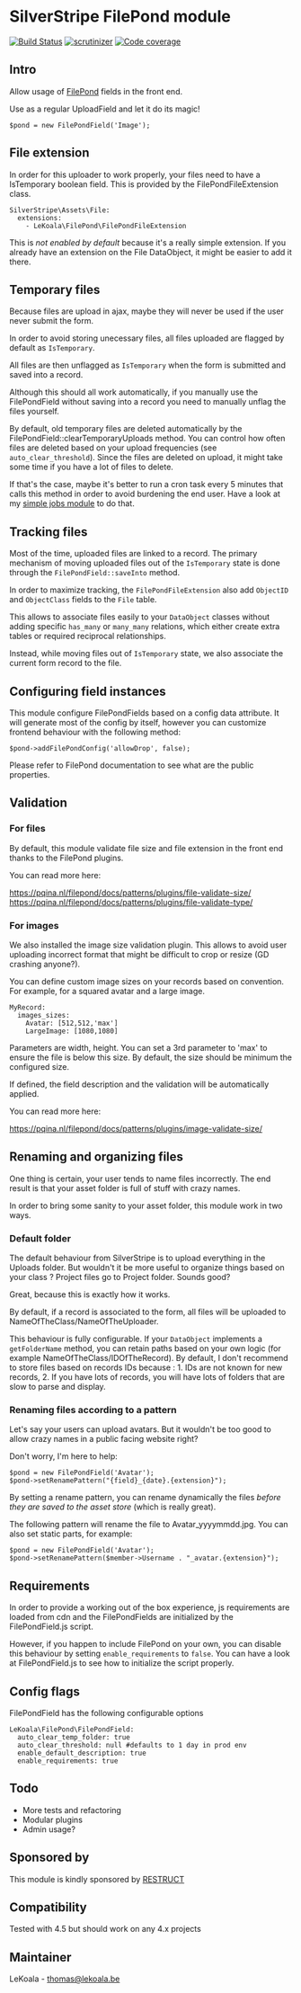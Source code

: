 # SilverStripe FilePond module

[![Build Status](https://travis-ci.org/lekoala/silverstripe-filepond.svg?branch=master)](https://travis-ci.org/lekoala/silverstripe-filepond/)
[![scrutinizer](https://scrutinizer-ci.com/g/lekoala/silverstripe-filepond/badges/quality-score.png?b=master)](https://scrutinizer-ci.com/g/lekoala/silverstripe-filepond/)
[![Code coverage](https://codecov.io/gh/lekoala/silverstripe-filepond/branch/master/graph/badge.svg)](https://codecov.io/gh/lekoala/silverstripe-filepond)

## Intro

Allow usage of [FilePond](https://pqina.nl/filepond/) fields in the front end.

Use as a regular UploadField and let it do its magic!

    $pond = new FilePondField('Image');

## File extension

In order for this uploader to work properly, your files need to have a IsTemporary boolean field.
This is provided by the FilePondFileExtension class.

    SilverStripe\Assets\File:
      extensions:
        - LeKoala\FilePond\FilePondFileExtension

This is *not enabled by default* because it's a really simple extension. If you already
have an extension on the File DataObject, it might be easier to add it there.

## Temporary files

Because files are upload in ajax, maybe they will never be used if the user never submit the form.

In order to avoid storing unecessary files, all files uploaded are flagged by default as `IsTemporary`.

All files are then unflagged as `IsTemporary` when the form is submitted and saved into a record.

Although this should all work automatically, if you manually use the FilePondField without saving into
a record you need to manually unflag the files yourself.

By default, old temporary files are deleted automatically by the FilePondField::clearTemporaryUploads method.
You can control how often files are deleted based on your upload frequencies (see `auto_clear_threshold`).
Since the files are deleted on upload, it might take some time if you have a lot of files to delete.

If that's the case, maybe it's better to run a cron task every 5 minutes that calls this method in order
to avoid burdening the end user. Have a look at my [simple jobs module](https://github.com/lekoala/silverstripe-simple-jobs) to do that.

## Tracking files

Most of the time, uploaded files are linked to a record. The primary mechanism of moving uploaded files out of the `IsTemporary` state is
done through the `FilePondField::saveInto` method.

In order to maximize tracking, the `FilePondFileExtension` also add `ObjectID` and `ObjectClass` fields to the `File` table.

This allows to associate files easily to your `DataObject` classes without adding specific `has_many` or `many_many` relations, which either create extra tables or required reciprocal relationships.

Instead, while moving files out of `IsTemporary` state, we also associate the current form record to the file.

## Configuring field instances

This module configure FilePondFields based on a config data attribute. It will generate most of the config by itself, however
you can customize frontend behaviour with the following method:

    $pond->addFilePondConfig('allowDrop', false);

Please refer to FilePond documentation to see what are the public properties.

## Validation

### For files

By default, this module validate file size and file extension in the front end thanks to the FilePond plugins.

You can read more here:

https://pqina.nl/filepond/docs/patterns/plugins/file-validate-size/
https://pqina.nl/filepond/docs/patterns/plugins/file-validate-type/

### For images

We also installed the image size validation plugin. This allows to avoid user uploading incorrect format that might be difficult
to crop or resize (GD crashing anyone?).

You can define custom image sizes on your records based on convention. For example, for a squared avatar and a large image.

    MyRecord:
      images_sizes:
        Avatar: [512,512,'max']
        LargeImage: [1080,1080]

Parameters are width, height. You can set a 3rd parameter to 'max' to ensure the file is below this size.
By default, the size should be minimum the configured size.

If defined, the field description and the validation will be automatically applied.

You can read more here:

https://pqina.nl/filepond/docs/patterns/plugins/image-validate-size/

## Renaming and organizing files

One thing is certain, your user tends to name files incorrectly. The end result is that your asset folder
is full of stuff with crazy names.

In order to bring some sanity to your asset folder, this module work in two ways.

### Default folder

The default behaviour from SilverStripe is to upload everything in the Uploads folder. But wouldn't it be more useful to organize things based on your class ? Project files go to Project folder. Sounds good?

Great, because this is exactly how it works.

By default, if a record is associated to the form, all files will be uploaded to NameOfTheClass/NameOfTheUploader.

This behaviour is fully configurable. If your `DataObject` implements a `getFolderName` method, you can retain paths based on your own logic (for example NameOfTheClass/IDOfTheRecord).
By default, I don't recommend to store files based on records IDs because : 1. IDs are not known for new records, 2. If you have lots of records, you will have lots of folders that are slow to parse and display.

### Renaming files according to a pattern

Let's say your users can upload avatars. But it wouldn't be too good to allow crazy names in a public facing website right?

Don't worry, I'm here to help:

    $pond = new FilePondField('Avatar');
    $pond->setRenamePattern("{field}_{date}.{extension}");

By setting a rename pattern, you can rename dynamically the files *before they are saved to the asset store* (which is really great).

The following pattern will rename the file to Avatar_yyyymmdd.jpg. You can also set static parts, for example:

    $pond = new FilePondField('Avatar');
    $pond->setRenamePattern($member->Username . "_avatar.{extension}");

## Requirements

In order to provide a working out of the box experience, js requirements are loaded from cdn
and the FilePondFields are initialized by the FilePondField.js script.

However, if you happen to include FilePond on your own, you can disable this behaviour by setting
`enable_requirements` to `false`. You can have a look at FilePondField.js to see how to initialize the script properly.

## Config flags

FilePondField has the following configurable options

    LeKoala\FilePond\FilePondField:
      auto_clear_temp_folder: true
      auto_clear_threshold: null #defaults to 1 day in prod env
      enable_default_description: true
      enable_requirements: true

## Todo

- More tests and refactoring
- Modular plugins
- Admin usage?

## Sponsored by

This module is kindly sponsored by [RESTRUCT](restruct.nl)

## Compatibility

Tested with 4.5 but should work on any 4.x projects

## Maintainer

LeKoala - thomas@lekoala.be
